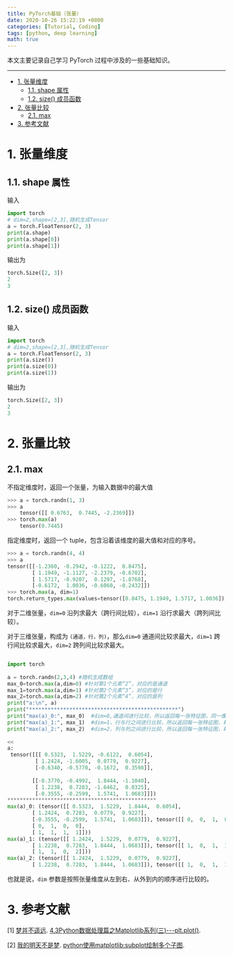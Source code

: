 ```yaml
---
title: PyTorch基础（张量）
date: 2020-10-26 15:22:19 +0800
categories: [Tutorial, Coding]
tags: [python, deep learning]
math: true
---
```


本文主要记录自己学习 PyTorch 过程中涉及的一些基础知识。

<!--more-->

---
- [1. 张量维度](#1-张量维度)
  - [1.1. shape 属性](#11-shape-属性)
  - [1.2. size() 成员函数](#12-size-成员函数)
- [2. 张量比较](#2-张量比较)
  - [2.1. max](#21-max)
- [3. 参考文献](#3-参考文献)

# 1. 张量维度

## 1.1. shape 属性

输入

```python
import torch
# dim=2,shape=[2,3],随机生成Tensor
a = torch.FloatTensor(2, 3)
print(a.shape)
print(a.shape[0])
print(a.shape[1])
```

输出为

```python
torch.Size([2, 3])
2
3
```

## 1.2. size() 成员函数
输入

```python
import torch
# dim=2,shape=[2,3],随机生成Tensor
a = torch.FloatTensor(2, 3)
print(a.size())
print(a.size(0))
print(a.size(1))
```

输出为

```python
torch.Size([2, 3])
2
3
```

# 2. 张量比较

## 2.1. max

不指定维度时，返回一个张量，为输入数据中的最大值

```python
>>> a = torch.randn(1, 3)
>>> a
    tensor([[ 0.6763,  0.7445, -2.2369]])
>>> torch.max(a)
    tensor(0.7445)
```

指定维度时，返回一个 tuple，包含沿着该维度的最大值和对应的序号。

```python
>>> a = torch.randn(4, 4)
>>> a
tensor([[-1.2360, -0.2942, -0.1222,  0.8475],
        [ 1.1949, -1.1127, -2.2379, -0.6702],
        [ 1.5717, -0.9207,  0.1297, -1.8768],
        [-0.6172,  1.0036, -0.6060, -0.2432]])
>>> torch.max(a, dim=1)
torch.return_types.max(values=tensor([0.8475, 1.1949, 1.5717, 1.0036]), indices=tensor([3, 0, 0, 1]))
```
对于二维张量，`dim=0` 沿列求最大（跨行间比较），`dim=1` 沿行求最大（跨列间比较）。

对于三维张量，构成为 `(通道，行，列)`，那么`dim=0` 通道间比较求最大，`dim=1` 跨行间比较求最大，`dim=2` 跨列间比较求最大。

```python

import torch
 
a = torch.randn(2,3,4) #随机生成数组
max_0=torch.max(a,dim=0) #针对第1个元素“2”，对应的是通道
max_1=torch.max(a,dim=1) #针对第2个元素“3”，对应的是行
max_2=torch.max(a,dim=2) #针对第2个元素“4”，对应的是列
print("a:\n", a)
print("************************************************")
print("max(a)_0:", max_0)  #dim=0,通道间进行比较，所以返回每一张特征图，同一像素位置上的最大值
print("max(a)_1:", max_1)  #dim=1，行与行之间进行比较，所以返回每一张特征图，每一列的最大值
print("max(a)_2:", max_2)  #dim=2，列与列之间进行比较，所以返回每一张特征图，每一行的最大值
 
<<
a:
 tensor([[[ 0.5323,  1.5229, -0.6122,  0.6054],
         [ 1.2424, -1.6005,  0.0779,  0.9227],
         [-0.6340, -0.5770, -0.1672,  0.3598]],
 
        [[-0.3770, -0.4992,  1.8444, -1.1040],
         [ 1.2238,  0.7283, -1.6462,  0.0325],
         [-0.3555, -0.2599,  1.5741,  1.0683]]])
************************************************
max(a)_0: (tensor([[ 0.5323,  1.5229,  1.8444,  0.6054],
        [ 1.2424,  0.7283,  0.0779,  0.9227],
        [-0.3555, -0.2599,  1.5741,  1.0683]]), tensor([[ 0,  0,  1,  0],
        [ 0,  1,  0,  0],
        [ 1,  1,  1,  1]]))
max(a)_1: (tensor([[ 1.2424,  1.5229,  0.0779,  0.9227],
        [ 1.2238,  0.7283,  1.8444,  1.0683]]), tensor([[ 1,  0,  1,  1],
        [ 1,  1,  0,  2]]))
max(a)_2: (tensor([[ 1.2424,  1.5229,  0.0779,  0.9227],
        [ 1.2238,  0.7283,  1.8444,  1.0683]]), tensor([[ 1,  0,  1,  1],
```

也就是说，`dim` 参数是按照张量维度从左到右、从外到内的顺序进行比较的。

# 3. 参考文献

[1] [梦并不遥远](https://www.cnblogs.com/zyg123/). [4.3Python数据处理篇之Matplotlib系列(三)---plt.plot()](https://www.cnblogs.com/zyg123/p/10504633.html).

[2] [我的明天不是梦](https://www.cnblogs.com/xiaoboge/). [python使用matplotlib:subplot绘制多个子图](https://www.cnblogs.com/xiaoboge/p/9683056.html).